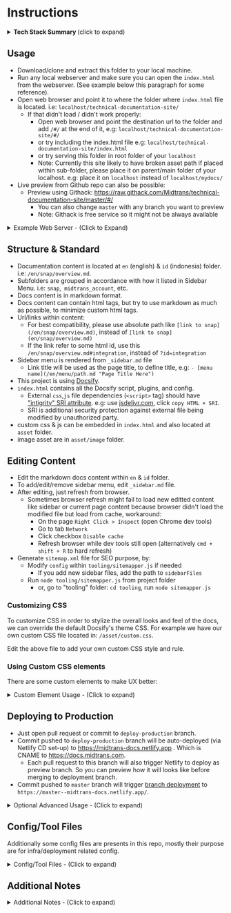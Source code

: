 # Instructions

<details>
<summary><b>Tech Stack Summary </b>(click to expand)</summary>
<article>

### Tech Stack
- [Docsify](https://docsify.js.org/) as **JS based frontend-framework**, can also be considered as the CMS.
- Content is written as `Markdown`, stored on Github repo.
- Continuous Delivery configured to **auto deploy** to `Netlify` (frontend hosting service), served as static files.
- Netlify also act as an **optional router**.
- Somekind of `frontend-only` **Single Page Application**.
- Requires `no backend, no DB`, any web server (like Nginx) will just work (as it is not full stack CMS).
- Consist of regular `HTML, JS, CSS,` files, which will auto render the `Markdown` content on runtime.

</article>
</details>

## Usage

- Download/clone and extract this folder to your local machine.
- Run any local webserver and make sure you can open the `index.html` from the webserver. (See example below this paragraph for some reference).
- Open web browser and point it to where the folder where `index.html` file is located. i.e: `localhost/technical-documentation-site/`
	- If that didn't load / didn't work properly: 
		- Open web browser and point the destination url to the folder and add `/#/` at the end of it, e.g: `localhost/technical-documentation-site/#/`
		- or try including the index.html file e.g: `localhost/technical-documentation-site/index.html`
		- or try serving this folder in root folder of your `localhost`
		- Note: Currently this site likely to have broken asset path if placed within sub-folder, please place it on parent/main folder of your localhost. e.g: place it on `localhost` instead of `localhost/mydocs/`
- Live preview from Github repo can also be possible:
	- Preview using Githack: https://raw.githack.com/Midtrans/technical-documentation-site/master/#/
		- You can also change `master` with any branch you want to preview
		- Note: Githack is free service so it might not be always available

<details>
<summary>Example Web Server - (Click to Expand)</summary>
<article>

### Example Web Server
For example (choose one of it, not all):
- You can run MAMP/XAMPP and copy this project folder to your `htdocs` folder. Access it from localhost url.
- You can run Python `python -m SimpleHTTPServer`, and open `localhost:8000/index.html`.
- You can use [Serve NPM package](https://www.npmjs.com/package/serve) on NodeJS
- Or even from browser itself, via [Chrome Web Server Extension](https://chrome.google.com/webstore/detail/web-server-for-chrome/ofhbbkphhbklhfoeikjpcbhemlocgigb?hl=en)
- Or preview online with codesandbox: https://codesandbox.io/s/github/Midtrans/technical-documentation-site
- etc.
</article>
</details>

## Structure & Standard

- Documentation content is located at `en` (english) & `id` (indonesia) folder. i.e: `/en/snap/overview.md`.
- Subfolders are grouped in accordance with how it listed in Sidebar Menu. i.e: `snap`,` midtrans_account`, etc.
- Docs content is in markdown format.
- Docs content can contain html tags, but try to use markdown as much as possible, to minimize custom html tags.
- Url/links within content:
	- For best compatibility, please use absolute path like `[link to snap](/en/snap/overview.md)`, instead of `[link to snap](en/snap/overview.md)`
	- If the link refer to some html id, use this `/en/snap/overview.md#integration`, instead of `?id=integration`
- Sidebar menu is rendered from `_sidebar.md` file
	- Link title will be used as the page title, to define title, e.g: `- [menu name](/en/menu/path.md "Page Title Here")`
- This project is using [Docsify](https://docsify.js.org/).
- `index.html` contains all the Docsify script, plugins, and config.
	- External `css`,`js` file dependencies (`<script>` tag) should have ["intigrity" SRI attribute](https://developer.mozilla.org/en-US/docs/Web/Security/Subresource_Integrity). e.g: use [jsdelivr.com](https://www.jsdelivr.com/package/npm/prismjs?version=1.17.1&path=components), click `copy HTML + SRI`.
	- SRI is additional security protection against external file being modified by unauthorized party.
- custom css & js can be embedded in `index.html` and also located at `asset` folder.
- image asset are in `asset/image` folder.

## Editing Content

- Edit the markdown docs content within `en` & `id` folder.
- To add/edit/remove sidebar menu, edit `_sidebar.md` file.
- After editing, just refresh from browser.
	- Sometimes browser refresh might fail to load new editted content like sidebar or current page content because browser didn't load the modified file but load from cache, workaround: 
		- On the page `Right Click > Inspect` (open Chrome dev tools)
		- Go to tab `Network`
		- Click checkbox `Disable cache`
		- Refresh browser while dev tools still open (alternatively `cmd + shift + R` to hard refresh)
- Generate `sitemap.xml` file for SEO purpose, by: 
	- Modify `config` within `tooling/sitemapper.js` if needed
		- If you add new sidebar files, add the path to `sidebarFiles`
	- Run `node tooling/sitemapper.js` from project folder
		- or, go to "tooling" folder: `cd tooling`, run `node sitemapper.js`

### Customizing CSS
To customize CSS in order to stylize the overall looks and feel of the docs, we can override the default Docsify's theme CSS. For example we have our own custom CSS file located in: `/asset/custom.css`.

Edit the above file to add your own custom CSS style and rule.

### Using Custom CSS elements
There are some custom elements to make UX better:

<details>
<summary>Custom Element Usage - (Click to expand)</summary>
<article>

#### Tabs
Using [docsify tabs plugin](https://jhildenbiddle.github.io/docsify-tabs), sample usage

```markdown
<!-- tabs:start -->
#### **Tabs title 1**
Tabs content 1

#### **Tabs title 2**
Tabs content 2
<!-- tabs:end -->
```

#### Collapsible
Custom html implementation. 
Sample usage via native html `details` & `summary` tag (recommended, also markdown compatible): 

```html
<details>
<summary><b>Collapsible Title</b></summary>
<article>

The overall Snap end-to-end payment proccess can be illustrated in following sequence diagram:
</article>
</details>
```

Or via custom div elements (not recommended, not markdown compatible and need to manage unique id)

```html
<input id="unique-id" class="collaps-toggle" type="checkbox">
<label for="unique-id" class="collaps-label"><b>Collapsible Title</b></label>
<div class="collaps-content">

input's "id" attribute must be unique from other collapsible instances, and must match with "for" attribute of the label.
</div>
```

#### Card
Custom implementation in html, sample usage:

```html
<div class="my-card">

### [Card Title With Link (optional)](https://example.com)
Optional card body content, or actually you can use any html/markdown content within card.
</div>
```

#### Tags

```html
<div class="tags">
  <div class="tag">Topic1</div>
  <div class="tag">Topic2</div>
  <div class="tag">Topic3</div>
</div>
```

#### Badges

```html
#### API Reference Docs <span class="badge badge-yellow">New</span>
```
Variants:

```html
<span class="badge badge-red">New</span>
<span class="badge badge-yellow">New</span>
<span class="badge badge-green">New</span>
<span class="badge badge-gray">New</span>

```

</article>
</details>

## Deploying to Production

- Just open pull request or commit to `deploy-production` branch.
- Commit pushed to `deploy-production` branch will be auto-deployed (via Netlify CD set-up) to https://midtrans-docs.netlify.app . Which is CNAME to https://docs.midtrans.com.
	- Each pull request to this branch will also trigger Netlify to deploy as preview branch. So you can preview how it will looks like before merging to deployment branch.
- Commit pushed to `master` branch will trigger [branch deployment](https://docs.netlify.com/site-deploys/overview/#definitions) to `https://master--midtrans-docs.netlify.app/`.

<details>
<summary>Optional Advanced Usage - (Click to expand)</summary>
<article>

## Optional Advanced Usage: Using Docker (and Compose)

This section is **not required**, but if you prefer using Docker, or want to deploy as container.

- Using `nginx:alpine` image
- By default, docker file will `COPY` the necessary files from project dir at build time.
	- Changes on runtime will not be reflected.
	- Probably ideal for deployment, but not for development.
	- Usage:
		- Build image: `docker build -t <username-or-anything>/staticsite:1.0 .`.
		- Run as container: `docker run -itd --name <container-name> --publish 20080:80 <username-or-anything>/staticsite:1.0`.
		- It will be accessible under `localhost:20080` on host machine.
- For development easier to use **docker-compose**:
	- Because it will use `volume`, so changes is realtime.
	- Usage:
		- Run with docker compose `docker-compose up -d`.
		- if doesn't work try building the container 1st `docker-compose up --build -d`.
		- It will be accessible under `localhost:20080` on host machine.
	- Stopping
		- To stop run `docker-compose stop`
		- To stop and remove container `docker-compose down`
	- Advanced:
		- ssh to container: `docker exec -it nginx_static /bin/sh` on runtime
		- restart nginx to apply new config on ssh: `/usr/sbin/nginx -s reload`
</article>
</details>

## Config/Tool Files
Additionally some config files are presents in this repo, mostly their purpose are for infra/deployment related config.

<details>
<summary>Config/Tool Files - (Click to expand)</summary>
<article>

### Netlify Config Files
These are specific to Netlify, might not be usable outside Netlify scope. These will be read & applied by Netlify during deployment on their infra.
- `_redirects`: Specify HTTP/server [redirect](https://docs.netlify.com/routing/redirects/) for the specified url patterns
- `_headers`: Specify HTTP/server [response headers](https://docs.netlify.com/routing/headers/) for the specified url patterns

### Tooling
These are for helper tools during development.
- `tooling/`: Folder contains some helper tools.
	- `sitemapper.js`: Helper tool to generate static sitemap, run manually.
	- `changelogger.js`: Helper tool to generate changelog based on Github commit message. Note: it read from Github, not local git commit, so it can be outdated and not pretty.
	- `docker-files/`: Folder containing the files that will be mounted inside docker container. e.g: Nginx config file.
- `Dockerfile`, `docker-compose.yml`: Docker related resource, to allow using docker during dev or deployment. Run manually.

### Other
- `firebase.json`: Firebase specific config, will be read when deployed on their infra.
- `.github/workflows/` folder is not used, it was just for development purpose
</article>
</details>

## Additional Notes
<details>
<summary>Additional Notes - (Click to expand)</summary>
<article>

### CodeAnotation
Within the source code, there were some code annotated with:
- `TODO:` - not implemented, reminder to implement on the future
- `HACK:` - code that works at that time and specific. Probably used to fix/override some issue, may not be tested for extended usage and may break unexpectedly, should be fixed/optimized on the future.
- `OPTIMIZE:`- code that works, but may not be the best in terms of performance, etc. should be optimized on the future.
- `FIXME:` - note to fix the code in the future, current implementation may be broken.
- etc

Pay attention to these when you encounter unexpected issue. Some hack implementation or un-optimized code may be the cause of that issue. Read the note that come after that annotation on the code, it usually explains what is happening.

### Docsify Router Mode
Docsify as SPA (Single Page App) [support 2 different router mode](https://docsify.js.org/#/configuration?id=routermode), with different behaviour:

#### `hash`
- Handle page navigation within using single entry point of `index.html`, using `/#/page-url` hash route to differentiate route between pages. Using JS to read the hash route.
- Hash mode is easier to handle on local dev env, especially if you put the project under sub-directory. e.g: `/localhost/project/subdir/project-folder`. No need to setup SPA route handling on webserver.
- But not SEO friendly.

#### `history`
- Handle page navigation using proper `/page-url` route, like backend based web app. 
- But, the **web server must route all the traffic to same `index.html` file**
	- Check: `/tooling/docker-files/default.conf` for sample implementation of NGINX SPA routing
	- On Netlify deployment, routing is taken care by `_redirects` file. Which is a Netlify config file.
	- To avoid unexpected non-content file (like `_sidebar.md`,`index.hmtl`) from being loaded by netlify markdown fetcher, custom Docsify plugin is implemented to show custom 404 page if those file (with keyword below) is loaded.
		- Add this keyword to any non-content file `<!-- @@@NOCONTENT -->`
- History route is more SEO friendly, so more favorable in production.

#### Note on Router Mode
This project implementation auto detect which mode to use, if url: 
- contains `/#/`, or
- contains `hash=1`/`hash=true`
It will use `hash` routing. Else, by default will use `history` route mode.

- Each route mode can break some asset path, for example when browser open `localhost/en/page-abc/` relative asset path might become `localhost/en/page-abc/asset/...` instead of proper `/asset/...`
	- To handle this, some workaround/hacks are used, like:
		- `/asset/absolute-to-relative.js` script, custom docsify plugins, etc.
		- For now most of it works, but **there might be unexpected asset path invalid issues**.

#### Note on domain migration which replace docs.midtrans.com contents
Historically this docs was deployed as `beta-docs.midtrans.com` before previous docs deprecated, and then fully migrated to `docs.midtrans.com` as of mid August '20.
- To preserve SEO, url paths previously used on old docs are 301 redirected to new structure url paths
	- @WARN: the 301 redirect currently just implemented on Netlify `_redirects` file, which doesn't cover if the site is hosted on non-netlify hosting. 
	- Might need to replicate the 301 redirect on Nginx config files as well.
- Old `beta-docs.midtrans.com` domain is now served via separated repo https://github.com/Midtrans/beta-technical-documentation-site

#### Note on hosted file caching
Due to some of the hosted assets (e.g: images) are big in terms of file size. It eat up lots of hosting bandwidth quickly.

To reduce hosting bandwidth usage, this requires CDN caching strategy. Since the domain is managed via CF by Network Team, CF theoritically should also be available for CDN caching. What need to be done is make sure the hosting (Netlify) respond with correct cache http headers, upon http request of asset files. So CF will cache the assets, reducing direct hits to hosting, hence reducing bandwidth usage. This is implemented on `_headers` file.

#### Misc
- If ID lang content will be used again, please remove the `@TODO` marked redirect rule on `_redirects` file. To allow the content to be accessed.

</article>
</details>

